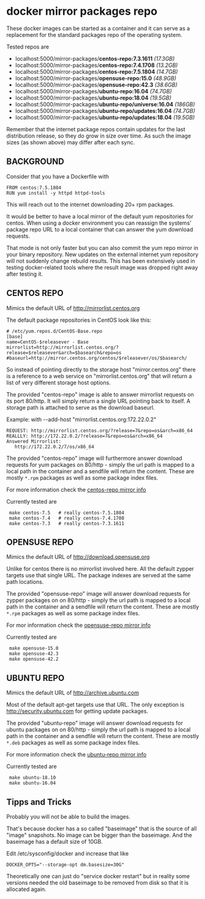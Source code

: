 # docker mirror packages repo

These docker images can be started as a container
and it can serve as a replacement for the standard
packages repo of the operating system.

Tested repos are

 * localhost:5000/mirror-packages/**centos-repo:7.3.1611** _(17.3GB)_
 * localhost:5000/mirror-packages/**centos-repo:7.4.1708** _(13.2GB)_
 * localhost:5000/mirror-packages/**centos-repo:7.5.1804** _(14.7GB)_
 * localhost:5000/mirror-packages/**opensuse-repo:15.0**   _(48.9GB)_
 * localhost:5000/mirror-packages/**opensuse-repo:42.3**   _(38.6GB)_
 * localhost:5000/mirror-packages/**ubuntu-repo:16.04**    _(74.7GB)_
 * localhost:5000/mirror-packages/**ubuntu-repo:18.04**    _(19.5GB)_
 * localhost:5000/mirror-packages/**ubuntu-repo/universe:16.04** _(186GB)_
 * localhost:5000/mirror-packages/**ubuntu-repo/updates:16.04** _(74.7GB)_
 * localhost:5000/mirror-packages/**ubuntu-repo/updates:18.04** _(19.5GB)_

Remember that the internet package repos contain updates for the last
distribution release, so they do grow in size over time. As such the
image sizes (as shown above) may differ after each sync.

## BACKGROUND

Consider that you have a Dockerfile with

    FROM centos:7.5.1804
    RUN yum install -y httpd httpd-tools

This will reach out to the internet downloading 20+ rpm packages.

It would be better to have a local mirror of the default yum 
repositories for centos. When using a docker environment you 
can reassign the systems' package repo URL to a local container 
that can answer the yum download requests.

That mode is not only faster but you can also commit the yum repo
mirror in your binary repository. New updates on the external 
internet yum repository will not suddenly change rebuild results. 
This has been extensively used in testing docker-related tools 
where the result image was dropped right away after testing it.

## CENTOS REPO

Mimics the default URL of http://mirrorlist.centos.org

The default package repositories in CentOS look like this:

    # /etc/yum.repos.d/CentOS-Base.repo
    [base]
    name=CentOS-$releasever - Base
    mirrorlist=http://mirrorlist.centos.org/?release=$releasever&arch=$basearch&repo=os
    #baseurl=http://mirror.centos.org/centos/$releasever/os/$basearch/

So instead of pointing directly to the storage host "mirror.centos.org" 
there is a reference to a web service on "mirrorlist.centos.org" that 
will return a list of very different storage host options.

The provided "centos-repo" image is able to answer mirrorlist requests
on its port 80/http. It will simply return a single URL pointing back
to itself. A storage path is attached to serve as the download baseurl.

Example: with --add-host "mirrorlist.centos.org:172.22.0.2"

    REQUEST: http://mirrorlist.centos.org/?release=7&repo=os&arch=x86_64
    REALLLY: http://172.22.0.2/?release=7&repo=os&arch=x86_64
    Answered Mirrorlist:
       http://172.22.0.2/7/os/x86_64

The provided "centos-repo" image will furthermore answer download requests
for yum packages on 80/http - simply the url path is mapped to a local path
in the container and a sendfile will return the content. These are mostly 
`*.rpm` packages as well as some package index files.

For more information check the [centos-repo mirror info](./centos-repo-mirror.info.md)

Currently tested are

     make centos-7.5   # really centos-7.5.1804
     make centos-7.4   # really centos-7.4.1708
     make centos-7.3   # really centos-7.3.1611

## OPENSUSE REPO

Mimics the default URL of http://download.opensuse.org

Unlike for centos there is no mirrorlist involved here. All the default 
zypper targets use that single URL. The package indexes are served at 
the same path locations.

The provided "opensuse-repo" image will answer download requests 
for zypper packages on on 80/http - simply the url path is 
mapped to a local path in the container and a sendfile will 
return the content. These are mostly `*.rpm` packages as well
as some package index files.

For mor information check the [opensuse-repo mirror info](./opensuse-repo-mirror.info.md)

Currently tested are

     make opensuse-15.0
     make opensuse-42.3
     make opensuse-42.2

## UBUNTU REPO

Mimics the default URL of http://archive.ubuntu.com

Most of the default apt-get targets use that URL. The
only exception is http://security.ubuntu.com for getting
update packages.

The provided "ubuntu-repo" image will answer download requests 
for ubuntu packages on on 80/http - simply the url path 
is mapped to a local path in the container and a sendfile 
will return the content. These are mostly `*.deb` packages 
as well as some package index files.

For more information check the [ubuntu-repo mirror info](./ubuntu-repo-mirror.info.md)

Currently tested are

     make ubuntu-18.10
     make ubuntu-16.04

## Tipps and Tricks

Probably you will not be able to build the images.

That's because docker has a so called "baseimage"
that is the source of all "image" snapshots. No
image can be bigger than the baseimage. And the
baseimage has a default size of 10GB.

Edit /etc/sysconfig/docker and increase that like

    DOCKER_OPTS="--storage-opt dm.basesize=30G"

Theoretically one can just do "service docker restart"
but in reality some versions needed the old baseimage
to be removed from disk so that it is allocated again.
